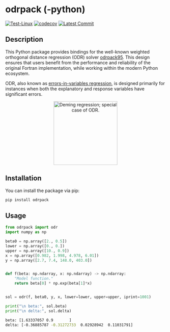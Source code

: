 # odrpack (-python)

[![Test-Linux](https://github.com/HugoMVale/odrpack-python/actions/workflows/test-linux.yml/badge.svg)](https://github.com/HugoMVale/odrpack-python/actions)
[![codecov](https://codecov.io/gh/HugoMVale/odrpack-python/graph/badge.svg?token=B9sFyJiweC)](https://codecov.io/gh/HugoMVale/odrpack-python)
[![Latest Commit](https://img.shields.io/github/last-commit/HugoMVale/odrpack-python)](https://img.shields.io/github/last-commit/HugoMVale/odrpack-python)

## Description

This Python package provides bindings for the well-known weighted orthogonal distance regression
(ODR) solver [odrpack95]. This design ensures that users benefit from the performance and reliability
of the original Fortran implementation, while working within the modern Python ecosystem.  

ODR, also known as [errors-in-variables regression], is designed primarily for instances when both
the explanatory and response variables have significant errors. 

<p align="center">
  <img src="https://upload.wikimedia.org/wikipedia/commons/thumb/8/81/Total_least_squares.svg/220px-Total_least_squares.svg.png" width="200" alt="Deming regression; special case of ODR.">
</p>

[errors-in-variables regression]: https://en.wikipedia.org/wiki/Errors-in-variables_models
[odrpack95]: https://github.com/HugoMVale/odrpack95


## Installation

You can install the package via pip:

```bash
pip install odrpack
```

## Usage

```py
from odrpack import odr
import numpy as np

beta0 = np.array([2., 0.5])
lower = np.array([0., 0.])
upper = np.array([10., 0.9])
x = np.array([0.982, 1.998, 4.978, 6.01])
y = np.array([2.7, 7.4, 148.0, 403.0])


def f(beta: np.ndarray, x: np.ndarray) -> np.ndarray:
    "Model function."
    return beta[0] * np.exp(beta[1]*x)


sol = odr(f, beta0, y, x, lower=lower, upper=upper, iprint=1001)

print("\n beta:", sol.beta)
print("\n delta:", sol.delta)
```

```sh
beta: [1.63337057 0.9       ]
delta: [-0.36885787 -0.31272733  0.02928942  0.11031791]
```